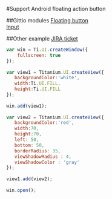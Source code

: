 #Support Android floating action button

##Gittio modules
[Floating button](https://github.com/k0sukey/be.k0suke.tifab)    
[Input](https://github.com/NadsonFernando/input-materialdesign-widget)


##Other example
[JIRA ticket](https://jira.appcelerator.org/browse/TIMOB-19431)

```javascript
var win = Ti.UI.createWindow({
    fullscreen: true
});
 
var view1 = Titanium.UI.createView({
   backgroundColor:'white',
   width:Ti.UI.FILL,
   height:Ti.UI.FILL
});
 
win.add(view1);
 
var view2 = Titanium.UI.createView({
   backgroundColor:'red',
   width:70,
   height:70,
   left: 50,
   bottom: 50,
   borderRadius: 35,
   viewShadowRadius : 4,
   viewShadowColor : 'gray'
});
 
view1.add(view2);
 
win.open();
```

